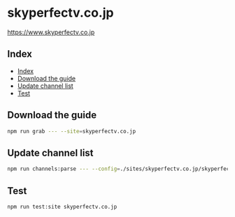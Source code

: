 # skyperfectv.co.jp

<https://www.skyperfectv.co.jp>

## Index

- [Index](#index)
- [Download the guide](#download-the-guide)
- [Update channel list](#update-channel-list)
- [Test](#test)

## Download the guide

```sh
npm run grab --- --site=skyperfectv.co.jp
```

## Update channel list

```sh
npm run channels:parse --- --config=./sites/skyperfectv.co.jp/skyperfectv.co.jp.config.js --output=./sites/skyperfectv.co.jp/skyperfectv.co.jp.channels.xml
```

## Test

```sh
npm run test:site skyperfectv.co.jp
```
